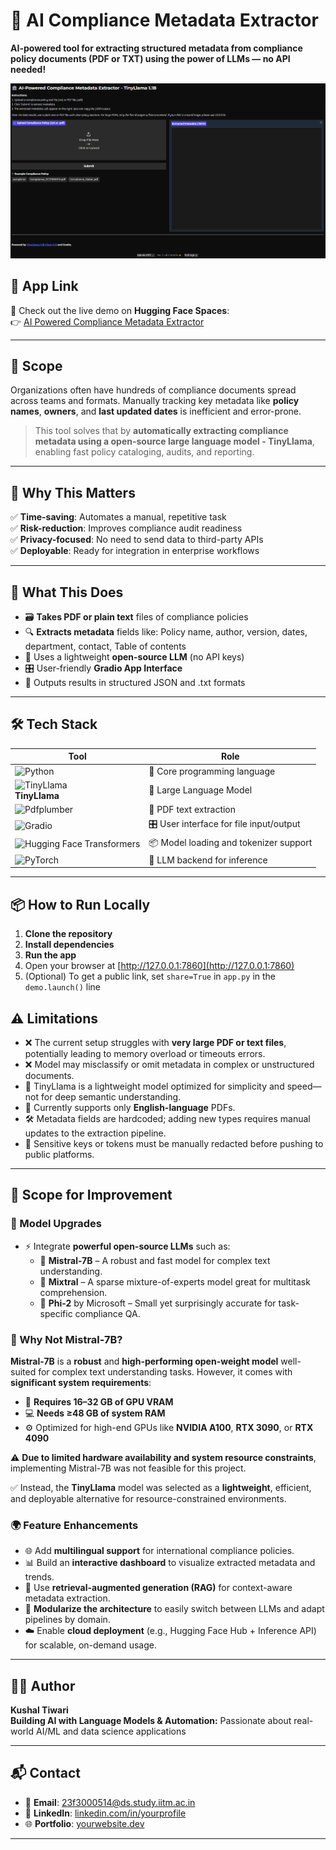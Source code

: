 
# 🏦 AI Compliance Metadata Extractor

**AI-powered tool for extracting structured metadata from compliance policy documents (PDF or TXT) using the power of LLMs — no API needed!**

![Demo Screenshot](/Demo.png)

## 🔗 App Link

<p style="font-size: 14px;">
🚀 Check out the live demo on <strong>Hugging Face Spaces</strong>:<br>
👉 <a href="https://huggingface.co/spaces/kushh108/compliance-metadata-extractor" target="_blank">
AI Powered Compliance Metadata Extractor
</a>
</p>

---

## 📌 Scope

Organizations often have hundreds of compliance documents spread across teams and formats. Manually tracking key metadata like **policy names**, **owners**, and **last updated dates** is inefficient and error-prone.

> This tool solves that by **automatically extracting compliance metadata using a open-source large language model - TinyLlama**, enabling fast policy cataloging, audits, and reporting.

---
## 🎯 Why This Matters

✅ **Time-saving**: Automates a manual, repetitive task  
✅ **Risk-reduction**: Improves compliance audit readiness  
✅ **Privacy-focused**: No need to send data to third-party APIs  
✅ **Deployable**: Ready for integration in enterprise workflows  

---

## 🚀 What This Does

- 🗃️ **Takes PDF or plain text** files of compliance policies
- 🔍 **Extracts metadata** fields like: Policy name, author, version, dates, department, contact, Table of contents
- 🧠 Uses a lightweight **open-source LLM** (no API keys)
- 🎛️ User-friendly **Gradio App Interface**
- 📄 Outputs results in structured JSON and .txt formats

---


## 🛠 Tech Stack

| Tool | Role |
|------|------|
| ![Python](https://img.shields.io/badge/-Python-3776AB?style=flat&logo=python&logoColor=white) | 🐍 Core programming language |
| <img src="https://smol.p1x.in/img/tinyllama.gif" alt="TinyLlama" width="50"/> <br> **TinyLlama** | 🤖 Large Language Model |
| ![Pdfplumber](https://img.shields.io/badge/-pdfplumber-343541?style=flat&logo=adobe-acrobat-reader&logoColor=EC1C24) | 🧾 PDF text extraction |
| ![Gradio](https://img.shields.io/badge/-Gradio-FF4C4C?style=flat&logo=gradio&logoColor=white) | 🎛 User interface for file input/output |
| ![Hugging Face Transformers](https://img.shields.io/badge/-Transformers-FFD21F?style=flat&logo=huggingface&logoColor=black) | 📦 Model loading and tokenizer support |
| ![PyTorch](https://img.shields.io/badge/-PyTorch-EE4C2C?style=flat&logo=pytorch&logoColor=white) | 🧠 LLM backend for inference |


---
## 📦 How to Run Locally

1. **Clone the repository**
2. **Install dependencies**
3. **Run the app**
4. Open your browser at [http://127.0.0.1:7860](http://127.0.0.1:7860)
5. (Optional) To get a public link, set `share=True` in `app.py` in the `demo.launch()` line


## ⚠️ Limitations

- ❌ The current setup struggles with **very large PDF or text files**, potentially leading to memory overload or timeouts errors.
- ❌ Model may misclassify or omit metadata in complex or unstructured documents.
- 🧠 TinyLlama is a lightweight model optimized for simplicity and speed—not for deep semantic understanding.
- 📄 Currently supports only **English-language** PDFs.
- 🛠 Metadata fields are hardcoded; adding new types requires manual updates to the extraction pipeline.
- 🔐 Sensitive keys or tokens must be manually redacted before pushing to public platforms.

---

## 🚀 Scope for Improvement

### 🧠 Model Upgrades
- ⚡ Integrate **powerful open-source LLMs** such as:
  - 🔹 **Mistral-7B** – A robust and fast model for complex text understanding.
  - 🔹 **Mixtral** – A sparse mixture-of-experts model great for multitask comprehension.
  - 🔹 **Phi-2** by Microsoft – Small yet surprisingly accurate for task-specific compliance QA.

### 🚫 Why Not Mistral-7B?

**Mistral-7B** is a **robust** and **high-performing open-weight model** well-suited for complex text understanding tasks. However, it comes with **significant system requirements**:

- 🧠 **Requires 16–32 GB of GPU VRAM**  
- 💻 **Needs ≥48 GB of system RAM**  
- ⚙️ Optimized for high-end GPUs like **NVIDIA A100**, **RTX 3090**, or **RTX 4090**

⚠️ **Due to limited hardware availability and system resource constraints**, implementing Mistral-7B was not feasible for this project.

✅ Instead, the **TinyLlama** model was selected as a **lightweight**, efficient, and deployable alternative for resource-constrained environments.

### 🌍 Feature Enhancements
- 🌐 Add **multilingual support** for international compliance policies.
- 📊 Build an **interactive dashboard** to visualize extracted metadata and trends.
- 🤖 Use **retrieval-augmented generation (RAG)** for context-aware metadata extraction.
- 🔧 **Modularize the architecture** to easily switch between LLMs and adapt pipelines by domain.
- ☁️ Enable **cloud deployment** (e.g., Hugging Face Hub + Inference API) for scalable, on-demand usage.


---

## 👨‍💻 Author

**Kushal Tiwari**  
**Building AI with Language Models & Automation:** Passionate about real-world AI/ML and data science applications

---

## 📬 Contact

- 📧 **Email**: [23f3000514@ds.study.iitm.ac.in](mailto:23f3000514@ds.study.iitm.ac.in)
- 💼 **LinkedIn**: [linkedin.com/in/yourprofile](https://www.linkedin.com/in/yourprofile)
- 🌐 **Portfolio**: [yourwebsite.dev](https://yourwebsite.dev)

---


